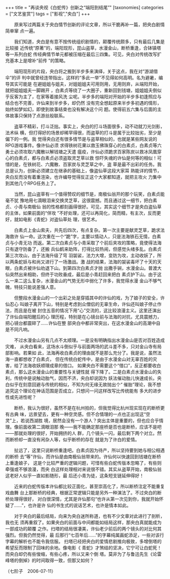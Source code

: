+++
title = "再谈央视《白蛇传》创新之“端阳到结尾”"
[taxonomies]
categories = ["文艺鉴赏"]
tags = ["影视","央白"]
+++
<!-- # 再谈央视《白蛇传》创新之“端阳到结尾” -->
<!--LINK: 2006-09-23 07:59:15 http://lymslive.blog.163.com/blog/static/8429175200682375915148/ -->

　　原来写过两篇关于央白情节创新的评论文章，所以干脆再补一篇，把央白剧情简单窜
点一遍。

　　我们知道，央白是有意不按传统组织剧情的，颠覆传统颇多，只有最后几集是比较接
近传统“原著”的，端阳现形，昆山盗草，水漫金山，断桥重逢，合钵镇塔等一系列白蛇
传经典情节单元都被压缩在最后三四集。可见，央白对传统改写扩充基本上是增补“前传
”的策略。
<!-- more -->

　　端阳现形的片段，央白将之搬到半步多来演绎，关于这点，我在对“游湖借伞”的评
判中就曾经连带指出，这样的“多此一举”不见得如何高明。名为避暑，编导其实可能是
在避姐姐与姐夫，对姐姐姐夫可用则用，无用则弃，从端阳开始，就把姐姐姐夫一脚踢开
，白素贞等绕了一大圈子，重新回到钱塘，姐姐姐夫倒似乎反客为主了，在家等着接风洗
尘呢。半步多的端阳对开始的半步多初逢照应与结合也不完善，许仙来到半步多，却仍然
没有完全想起原来半步多初遇的情形，始终如梦如幻，即使到故事结束也没有解决这个问
题。使得前五六集与后面的主体故事只保持了点游丝般联系。

　　盗草不精彩，打斗泛拙。事实上，央白的打斗场面很多，动不动就刀光剑影，法术纵
横，但打得好的场景却稀罕得很，而盗草的打斗是属于比较拙劣，至少是偏下的一例。我
觉得央白还有很多情节是与盗草相似的，也就是某些网友说的RPG游戏事件。像许仙必须
求得铁树花果以救玉佛珠穿心的白素贞，白素贞等六勇士必须攻取六魔散以解钱塘之天遣
瘟疫，许仙必须跪求百家陈炭以救冰凤凰穿心的白素贞，都与白素贞必须盗取灵芝草以救
惊吓失魂的许仙是何等的相似！可惜的是，在铁树花、六魔散、百家炭与灵芝草之中，盗
草是最不出彩的任务。我总是认为，创新必须建立在继承的基础上，像盗仙草这段大家耳
熟能详的情节，央白反而没有着重渲染，也许编导觉得反正这个大家都知道，就把主攻火
力集中到其他几个RPG任务上了。

　　当然，昆山盗草有一个值得赞叹的细节是，南极仙翁开的那个玩笑，白素贞能毫不犹
豫地用七滴眼泪来交换灵芝草，这很震撼。而且通过这一细节，把白素贞、小青与南极仙
翁的性格都刻画得很好。可见，其实这个细节才是央白盗仙草的主体，如果前面的“佯攻
”不好处理，还可以再简化，简而精，有主次，反而更好，就如电影《青蛇》对盗仙草处
理，很艺术。

　　白素贞上金山索夫，共先后四次，有点复杂。第一次主要是献灵芝草，跪求法海救许
仙一命。这次重在一个“跪”字，主要以情动人，只是法海铁石无情，白素贞与小青无功
而返。第二次白素贞与小青采取了个前后夹攻的策略，竟使得法海只有退守防备了，还搬
兵仙鹤来助阵，打得比较热闹，但感觉头绪多乱。白素贞第三次攻山，由于法海升级了穹
羽袈裟，法力大增，变防为攻，主动收妖了，所以两条蛇妖与和尚又进行了一场激战。激
战的结果，法海的袈裟毒坏了十天的天眼，白素贞被许仙劝退下山。到第四次白素贞才抛
出撒手锏，水漫金山。普渡大仙突然出来相助，但终于功败垂成，最后是小青赶回来把白
素贞护下山。由于这么一来二这么复杂，水漫金山的气势无形中弱化了许多，我觉得水漫
金山不够气魄，特技只能说差强人意。

　　但整段水漫金山的一个出彩之处是穿插其中的许仙的戏，为了娘子的安全，许仙忍心
叫娘子离开下山，特别是考虑到众僧侣的无辜生命，许仙还叫娘子停止作法，而且是在被
封住五音的情况下用“心”交流的，这比较浪漫主义。这里还演出了许仙自端阳醒后的心
理历程，特别是在心镜台前与法海的对抗，尤具震撼力，把心镜台都震碎了……许仙在整
部央白中都非常突出，在这水漫金山的高潮中自是不同凡响。

　　不过水漫金山另有几点不太顺理。一是没有明确指出水漫金山是否对百姓造成灾难，
从央白看来，这场水斗倒似乎与前面两场的武斗差不多，只对金山寺有局部影响。若果如
此，法海再收白素贞的理由就不是那么充分了。我是说，虽然法海一直都想收了白素贞，
但在传统白蛇传中，是由于水漫金山对无辜百姓的灾害，给了法海收妖顺理成章的借口。
如果央白不需要这个“借口”，反正都要收白素贞，那么这水漫金山的重要性与关键性就
得下降了。二是白素贞水漫金山的失利，传统中是说触动胎气，因而不济，央白却说因为
妖法催动胎儿快速成长。央白似乎在刻意回避与传统的相似，不知为何无缘无故抛出个“
催胎”理论，我不想追究这个理论在神话范围是否成立，只想问一问这样改写比传统能有
多大的进步性或先进性呢？

　　断桥，我认为很好，虽然不是在杭州拍的，但我觉得比杭州现实现在的断桥更有古典
味，远景望去，更有一种空灵感。但不合情理的一点也正出现这“空灵”上，若说西湖胜
境，居然会没有一个游人？突出主体是重要的，但也应合乎情理。像前面收第二滴眼泪那
晚——我不能确定那座桥是否也是断桥，应该不是吧——那就处理的很好，开始拥挤的人
群，几个镜头一闪，最后剩下两个对立。然而断桥却一直没有闲杂人等，似乎断桥的存在
就是为了许白的爱情。

　　扯远了，这里只说断桥重逢吧。白素贞因为待产，所以坚持要到她与相公相遇的断桥
去“等”许仙，而许仙是由南极仙翁带来的。许仙何以快速回到钱塘在断桥上重逢娘子，
这是个比较严重的逻辑问题，可惜有些白蛇传版本忽略了，有些则牵强或不够浪漫，而央
白这样处理相对来说很不错。其实从盗草开始，南极仙翁这老好人似乎一直如影随形，最
后还小青为徒，这条短支链延伸得好！

　　近来的白蛇传版本许仙都比较正面化，甚至崇高化了，所以断桥注定不能重复戏曲舞
台上那断桥的经典，根据正常逻辑只能是另外一种演法了。不过央白的断桥处理得很好，
对白很深情，尤其是许仙那句“也许从第一次见到你，我就开始怀疑了……”，也许是许
仙的书生式的说话艺术，也许是情本如此。

　　对于央白的最后结局，向来为央白迷所称道，也有不少文章对此进行了剖析，我也无
须再重叙了。如果央白的前面与中间都能如结局这样，那央白真就能成为一部成功的颠覆
之作。扫塔的结局很凄美，许仙老少前后的两个镜头的对比何其强烈。但我仍然觉得，最
后那行“七百年后……”的字幕纯属画蛇添足，一些对该行字幕的解析也不能令我信服。
扫塔已经把央白的爱情悲剧推向极致，多增倒塔的希望反而限制了回味的余地。像电影《
青蛇》才煞结的坚决，它宁可让白蛇死！而央白却仍有些悛缩，有些心疼，所以又来个倒
塔。莫非为了与鲁迅先生《论雷峰塔的倒掉》的时间取得一致，但那又如何？


（七阶子　2006-07-11）
